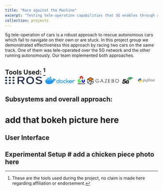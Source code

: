 ```yaml
---
title: "Race against the Machine"
excerpt: "Testing tele-operation capabilities that 5G enables through a race with autonomous cars<br/><img src='/images/tech-stack-racing.png'>"
collection: projects
---
```


5g tele-operation of cars is a robust approach to rescue autonomous cars which fail to navigate on their own or are stuck. 
In this project group we demonstrated effectiveness this approach by racing two cars on the same track. One of them was tele-operated over the 5G network and the other running autonomously. Our team implemented both approaches.  

## Tools Used:  [^1] ![alt text](/images/tech-stack-racing.png)

## Subsystems and overall approach:

# add that bokeh picture here

## User Interface



## Experimental Setup  # add a chicken piece photo here




[^1]: These are the tools used during the project, no claim is made here regarding affiliation or endorsement.



